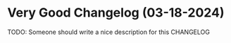 # Very Good Changelog (03-18-2024)

TODO: Someone should write a nice description for this CHANGELOG
